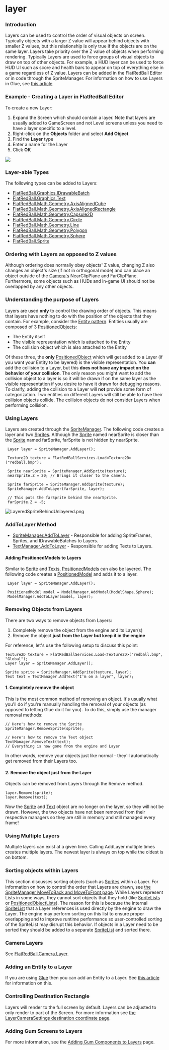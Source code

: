 # layer

### Introduction

Layers can be used to control the order of visual objects on screen. Typically objects with a larger Z value will appear behind objects with smaller Z values, but this relationship is only true if the objects are on the same layer. Layers take priority over the Z value of objects when performing rendering. Typically Layers are used to force groups of visual objects to draw on top of other objects. For example, a HUD layer can be used to force HUD UI such as score and health bars to appear on top of everything else in a game regardless of Z value. Layers can be added in the FlatRedBall Editor or in code through the SpriteManager. For information on how to use Layers in Glue, see [this article](../../../../../frb/docs/index.php)

### Example - Creating a Layer in FlatRedBall Editor

To create a new Layer:

1. Expand the Screen which should contain a layer. Note that layers are usually added to GameScreen and not Level screens unless you need to have a layer specific to a level.
2. Right-click on the **Objects** folder and select **Add Object**
3. Find the **Layer** type
4. Enter a name for the Layer
5. Click **OK**

[![](../../../../../media/2016-01-01\_12-19-51.gif)](../../../../../media/2016-01-01\_12-19-51.gif)

### Layer-able Types

The following types can be added to Layers:

* [FlatRedBall.Graphics.IDrawableBatch](../../../../../frb/docs/index.php)
* [FlatRedBall.Graphics.Text](../../../../../frb/docs/index.php)
* [FlatRedBall.Math.Geometry.AxisAlignedCube](../../../../../frb/docs/index.php)
* [FlatRedBall.Math.Geometry.AxisAlignedRectangle](../../../../../frb/docs/index.php)
* [FlatRedBall.Math.Geometry.Capsule2D](../../../../../frb/docs/index.php)
* [FlatRedBall.Math.Geometry.Circle](../../../../../frb/docs/index.php)
* [FlatRedBall.Math.Geometry.Line](../../../../../frb/docs/index.php)
* [FlatRedBall.Math.Geometry.Polygon](../../../../../frb/docs/index.php)
* [FlatRedBall.Math.Geometry.Sphere](../../../../../frb/docs/index.php)
* [FlatRedBall.Sprite](../../../../../frb/docs/index.php)

### Ordering with Layers as opposed to Z values

Although ordering does normally obey objects' Z value, changing Z also changes an object's size (if not in orthogonal mode) and can place an object outside of the [Camera's](../../../../../frb/docs/index.php) NearClipPlane and FarClipPlane. Furthermore, some objects such as HUDs and in-game UI should not be overlapped by any other objects.

### Understanding the purpose of Layers

Layers are used **only** to control the drawing order of objects. This means that layers have nothing to do with the position of the objects that they contain. For example, consider the [Entity pattern](../../../../../frb/docs/index.php#Entity\_Tutorials). Entities usually are composed of 3 [PositionedObjects](../../../../../frb/docs/index.php):

* The Entity itself
* The visible representation which is attached to the Entity
* The collision object which is also attached to the Entity

Of these three, the **only** [PositionedObject](../../../../../frb/docs/index.php) which will get added to a Layer (if you want your Entity to be layered) is the visible representation. You **can** add the collision to a Layer, but this **does not have any impact on the behavior of your collision**. The only reason you might want to add the collision object to a layer is so it will be drawn if on the same layer as the visible representation if you desire to have it drawn for debugging reasons. To clarify, adding the collision to a Layer will **not** provide some form of categorization. Two entities on different Layers will still be able to have their collision objects collide. The collision objects do not consider Layers when performing collision.

### Using Layers

Layers are created through the [SpriteManager](../../../../../frb/docs/index.php). The following code creates a layer and two [Sprites](../../../../../frb/docs/index.php). Although the [Sprite](../../../../../frb/docs/index.php) named nearSprite is closer than the [Sprite](../../../../../frb/docs/index.php) named farSprite, farSprite is not hidden by nearSprite.

```
 Layer layer = SpriteManager.AddLayer();

 Texture2D texture = FlatRedBallServices.Load<Texture2D>("redball.bmp");

 Sprite nearSprite = SpriteManager.AddSprite(texture);
 nearSprite.Z = 20; // Brings it closer to the camera.

 Sprite farSprite = SpriteManager.AddSprite(texture);
 SpriteManager.AddToLayer(farSprite, layer); 

 // This puts the farSprite behind the nearSprite.
 farSprite.Z = -5;
```

![LayeredSpriteBehindUnlayered.png](../../../../../media/migrated\_media-LayeredSpriteBehindUnlayered.png)

### AddToLayer Method

* [SpriteManager.AddToLayer](../../../../../frb/docs/index.php) - Responsible for adding SpriteFrames, Sprites, and IDrawableBatches to Layers.
* [TextManager.AddToLayer](../../../../../frb/docs/index.php) - Responsible for adding Texts to Layers.

#### Adding PositionedModels to Layers

Similar to [Sprite](../../../../../frb/docs/index.php) and [Texts](../../../../../frb/docs/index.php), [PositionedModels](../../../../../frb/docs/index.php) can also be layered. The following code creates a [PositionedModel](../../../../../frb/docs/index.php) and adds it to a layer.

```
 Layer layer = SpriteManager.AddLayer();

 PositionedModel model = ModelManager.AddModel(ModelShape.Sphere);
 ModelManager.AddToLayer(model, layer);
```

### Removing Objects from Layers

There are two ways to remove objects from Layers:

1. Completely remove the object from the engine and its Layer(s)
2. Remove the object **just from the Layer but keep it in the engine**

For reference, let's use the following setup to discuss this point:

```
Texture2D texture = FlatRedBallServices.Load<Texture2D>("redball.bmp", "Global");
Layer layer = SpriteManager.AddLayer();

Sprite sprite = SpriteManager.AddSprite(texture, layer);
Text text = TextManager.AddText("I'm on a layer", layer);
```

#### 1. Completely remove the object

This is the most common method of removing an object. It's usually what you'll do if you're manually handling the removal of your objects (as opposed to letting Glue do it for you). To do this, simply use the manager removal methods:

```
// Here's how to remove the Sprite
SpriteManager.RemoveSprite(sprite);

// Here's how to remove the Text object
TextManager.RemoveText(text);
// Everything is now gone from the engine and Layer
```

In other words, remove your objects just like normal - they'll automatically get removed from their Layers too.

#### 2. Remove the object just from the Layer

Objects can be removed from Layers through the Remove method.

```
layer.Remove(sprite);
layer.Remove(text);
```

Now the [Sprite](../../../../../frb/docs/index.php) and [Text](../../../../../frb/docs/index.php) object are no longer on the layer, so they will not be drawn. However, the two objects have not been removed from their respective managers so they are still in memory and still managed every frame!

### Using Multiple Layers

Multiple layers can exist at a given time. Calling AddLayer multiple times creates multiple layers. The newest layer is always on top while the oldest is on bottom.

### Sorting objects within Layers

This section discusses sorting objects (such as [Sprites](../../../../../frb/docs/index.php) within a Layer. For information on how to control the order that Layers are drawn, see [the SpriteManager MoveToBack and MoveToFront page](../../../../../frb/docs/index.php). While Layers represent Lists in some ways, they cannot sort objects that they hold (like [SpriteLists](../../../../../frb/docs/index.php) or [PositionedObjectLists](../../../../../frb/docs/index.php)). The reason for this is because the internal [SpriteList](../../../../../frb/docs/index.php) that a Layer references is used directly by the engine to draw the Layer. The engine may perform sorting on this list to ensure proper overlapping and to improve runtime performance so user-controlled sorting of the SpriteList may disrupt this behavior. If objects in a Layer need to be sorted they should be added to a separate [SpriteList](../../../../../frb/docs/index.php) and sorted there.

### Camera Layers

See [FlatRedBall.Camera.Layer](../../../../../frb/docs/index.php).

### Adding an Entity to a Layer

If you are using [Glue](../../../../../frb/docs/index.php) then you can add an Entity to a Layer. See [this article](../../../../../frb/docs/index.php#Adding\_an\_Entity\_to\_a\_Layer) for information on this.

### Controlling Destination Rectangle

Layers will render to the full screen by default. Layers can be adjusted to only render to part of the Screen. For more information see [the LayerCameraSettings destination coordinate page](../../../../../frb/docs/index.php).

### Adding Gum Screens to Layers

For more information, see the [Adding Gum Components to Layers](../../../../tools/gum/how-to-add-components-to-layers.md) page.

###
